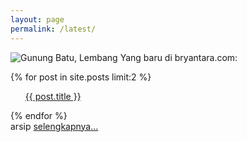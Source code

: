 ```yaml
---
layout: page
permalink: /latest/
---
```

![Gunung Batu, Lembang](https://raw.githubusercontent.com/bryantara/bryantara.github.io/master/images/gunung-batu-lembang.jpg)
Yang baru di bryantara.com:
<div class="entry">
  {% for post in site.posts limit:2 %}
      <ul class="b"><a href="{{ site.baseurl }}{{ post.url }}">{{ post.title }}</a></ul>
  {% endfor %}
</div>
arsip <a href="https://bryantara.com/artikel">selengkapnya...</a>
